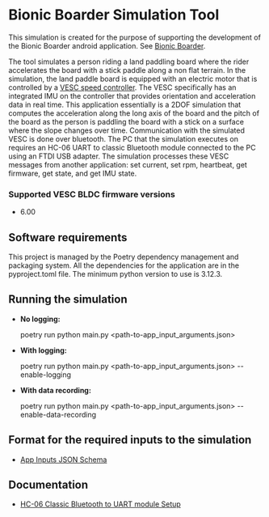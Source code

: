 # Bionic Boarder Simulation Tool

This simulation is created for the purpose of supporting the development of the Bionic Boarder android application. See [Bionic Boarder](https://github.com/bobacktech/bionic-boarder).

The tool simulates a person riding a land paddling board where the rider accelerates the board with a stick paddle along a non flat terrain.  In the simulation, the land paddle board is equipped with 
an electric motor that is controlled by a [VESC speed controller](https://github.com/vedderb/bldc). The VESC specifically has an integrated IMU on the controller that provides 
orientation and acceleration data in real time. This application essentially is a 2DOF simulation that computes the acceleration along the long axis of the board
and the pitch of the board as the person is paddling the board with a stick on a surface where the slope changes over time. Communication with the simulated VESC is done over bluetooth. 
The PC that the simulation executes on requires an HC-06 UART to classic Bluetooth module connected to the PC using an FTDI USB adapter.  The simulation processes these VESC messages from another application: set current, set rpm, heartbeat, get firmware, get state, and get IMU state.

### Supported VESC BLDC firmware versions 
* 6.00

## Software requirements

This project is managed by the Poetry dependency management and packaging system.  All the dependencies for the application are in the pyproject.toml file.
The minimum python version to use is 3.12.3.

## Running the simulation

*  **No logging:** <p> poetry run python main.py <path-to-app_input_arguments.json>

*  **With logging:** <p> poetry run python main.py <path-to-app_input_arguments.json> --enable-logging

*  **With data recording:** <p> poetry run python main.py <path-to-app_input_arguments.json> --enable-data-recording

## Format for the required inputs to the simulation

* [App Inputs JSON Schema](https://github.com/bobacktech/bionic-boarder-simulation-tool/blob/master/bionic_boarder_simulation_tool/app_input_arguments.schema.json)

## Documentation

* [HC-06 Classic Bluetooth to UART module Setup](https://docs.google.com/presentation/d/1iqZNpbXgkZIJNUv7u3ZKozi3m8eBVSuuvXjyms1xasU/edit?usp=sharing)
